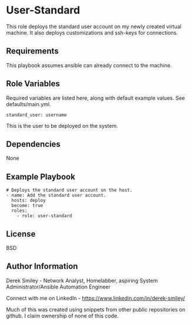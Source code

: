 User-Standard
=========

This role deploys the standard user account on my newly created virtual machine. It also deploys customizations and ssh-keys for connections. 

Requirements
------------

This playbook assumes ansible can already connect to the machine. 

Role Variables
--------------
Required variables are listed here, along with default example values. See defaults/main.yml.

    standard_user: username

This is the user to be deployed on the system. 

Dependencies
------------

None

Example Playbook
----------------

    # Deploys the standard user account on the host.
    - name: Add the standard user account.
      hosts: deploy
      become: true
      roles:
        - role: user-standard

License
-------

BSD

Author Information
------------------

Derek Smiley - Network Analyst, Homelabber, aspiring System Administrator/Ansible Automation Engineer

Connect with me on LinkedIn - https://www.linkedin.com/in/derek-smiley/

Much of this was created using snippets from other public repositories on github. I claim ownership of none of this code.